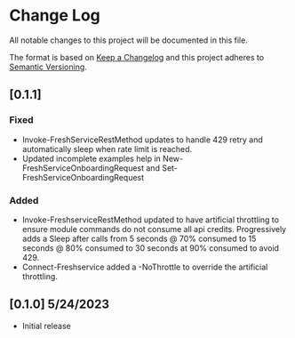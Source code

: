 # Change Log

All notable changes to this project will be documented in this file.

The format is based on [Keep a Changelog](http://keepachangelog.com/)
and this project adheres to [Semantic Versioning](http://semver.org/).

## [0.1.1]

### Fixed

- Invoke-FreshServiceRestMethod updates to handle 429 retry and automatically sleep when rate limit is reached.
- Updated incomplete examples help in New-FreshServiceOnboardingRequest and Set-FreshServiceOnboardingRequest

### Added

- Invoke-FreshserviceRestMethod updated to have artificial throttling to ensure module commands do not consume all api credits.  Progressively adds a Sleep after calls from 5 seconds @ 70% consumed to 15 seconds @ 80% consumed to 30 seconds at 90% consumed to avoid 429.
- Connect-Freshservice added a -NoThrottle to override the artificial throttling.

## [0.1.0] 5/24/2023

- Initial release
